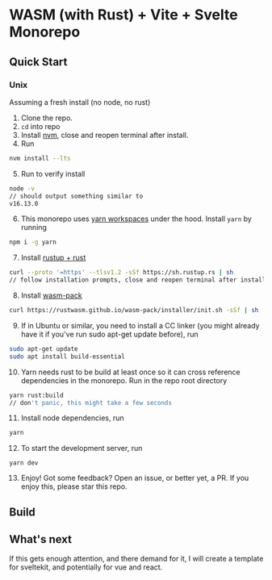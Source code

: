 # WASM (with Rust) + Vite + Svelte Monorepo
## Quick Start
### Unix

Assuming a fresh install (no node, no rust)

1. Clone the repo.
2. `cd` into repo
3. Install [nvm](https://github.com/nvm-sh/nvm#installing-and-updating), close and reopen terminal after install.
4. Run
```bash
nvm install --lts
```
5. Run to verify install
```bash
node -v
// should output something similar to
v16.13.0
```
6. This monorepo uses [yarn workspaces](https://yarnpkg.com/features/workspaces) under the hood. Install `yarn` by running
```bash
npm i -g yarn
```
7. Install [rustup + rust](https://www.rust-lang.org/tools/install)
```bash
curl --proto '=https' --tlsv1.2 -sSf https://sh.rustup.rs | sh
// follow installation prompts, close and reopen terminal after install.
```
8. Install [wasm-pack](https://rustwasm.github.io/wasm-pack/installer/)
```bash
curl https://rustwasm.github.io/wasm-pack/installer/init.sh -sSf | sh
```
9. If in Ubuntu or similar, you need to install a CC linker (you might already have it if you've run sudo apt-get update before), run
```bash
sudo apt-get update
sudo apt install build-essential

```
10. Yarn needs rust to be build at least once so it can cross reference dependencies in the monorepo. Run in the repo root directory
```bash
yarn rust:build
// don't panic, this might take a few seconds
```
11. Install node dependencies, run
```bash
yarn
```
12. To start the development server, run
```
yarn dev
```
13. Enjoy! Got some feedback? Open an issue, or better yet, a PR. If you enjoy this, please star this repo.

## Build


## What's next
If this gets enough attention, and there demand for it, I will create a template for sveltekit, and potentially for vue and react.